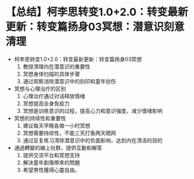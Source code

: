 # 【总结】柯李思转变1.0+2.0：转变最新更新：转变篇扬身03冥想：潜意识刻意清理

-   柯李思转变1.0+2.0：转变最新更新：转变篇扬身03冥想
    1.  教授清理内在潜意识的重要性
    2.  冥想身体扫描的具体步骤
    3.  通过观察消除潜意识中的刻印和童年创伤
-   冥想与心理治疗的区别
    1.  心理治疗通过对话释放情绪
    2.  冥想提高全身免疫力
    3.  冥想是训练意识的过程，提高心力和意识强度，减少情绪影响
-   冥想的持续性和重要性
    1.  建议每天早晚各做一小时冥想
    2.  冥想需要持续性，不能三天打鱼两天晒网
    3.  通过反复练习清除潜意识中的负面影响，达到内在清洁的目的
-   通過轉變的線上社群，提供互動和解答
    1.  提供交流平台和冥想支持
    2.  解決童年創傷帶來的問題
    3.  希望男性獲得心靈自由。